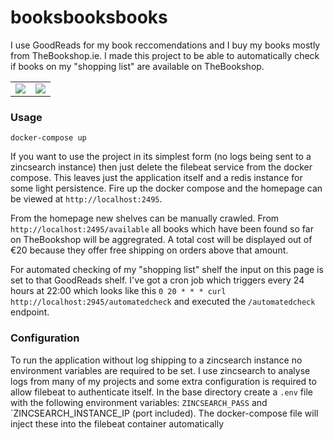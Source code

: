 # booksbooksbooks

I use GoodReads for my book reccomendations and I buy my books mostly from TheBookshop.ie. I made this project to be able to automatically check if books on my "shopping list" are available on TheBookshop.

|      |  |
| ----------- | ----------- |
| ![](https://i.imgur.com/TEFxUnN.png)     | ![](https://i.imgur.com/vzhiiJ1.png)   |

### Usage

`docker-compose up`
 
If you want to use the project in its simplest form (no logs being sent to a zincsearch instance) then just delete the filebeat service from the docker compose. This leaves just the application itself and a redis instance for some light persistence. Fire up the docker compose and the homepage can be viewed at `http://localhost:2495`. 

From the homepage new shelves can be manually crawled. From `http://localhost:2495/available` all books which have been found so far on TheBookshop will be aggregrated. A total cost will be displayed out of €20 because they offer free shipping on orders above that amount. 

For automated checking of my "shopping list" shelf the input on this page is set to that GoodReads shelf. I've got a cron job which triggers every 24 hours at 22:00 which looks like this `0 20 * * * curl http://localhost:2945/automatedcheck` and executed the `/automatedcheck` endpoint.

### Configuration

To run the application without log shipping to a zincsearch instance no environment variables are required to be set. I use zincsearch to analyse logs from many of my projects and some extra configuration is required to allow filebeat to authenticate itself. In the base directory create a `.env` file with the following environment variables: `ZINCSEARCH_PASS` and `ZINCSEARCH_INSTANCE_IP (port included). The docker-compose file will inject these into the filebeat container automatically